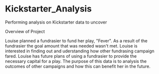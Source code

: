 # Kickstarter_Analysis
Performing analysis on Kickstarter data to uncover 

Overview of Project

Louise planned a fundrasier to fund her play, "Fever". As a result of the fundrasier the goal amount that was needed wasn't met. Louise is interested in finding out and uderstanding how other fundrasing campaign fared. Louise has future plans of using a fundrasier to provide the necessary capital for a play. The purpose of this data is to analysis the outcomes of other campaigns and how this can benefit her in the future. 
